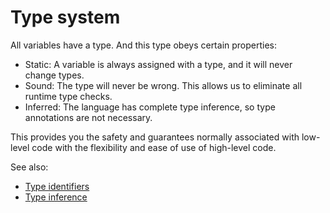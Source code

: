 # Type system

All variables have a type. And this type obeys certain properties:

- Static: A variable is always assigned with a type, and it will never change types.
- Sound: The type will never be wrong. This allows us to eliminate all runtime type checks.
- Inferred: The language has complete type inference, so type annotations are not necessary.

This provides you the safety and guarantees normally associated with low-level code with the flexibility and ease of use of high-level code.

See also:

- [Type identifiers](type-identifiers.md)
- [Type inference](type-inference.md)
